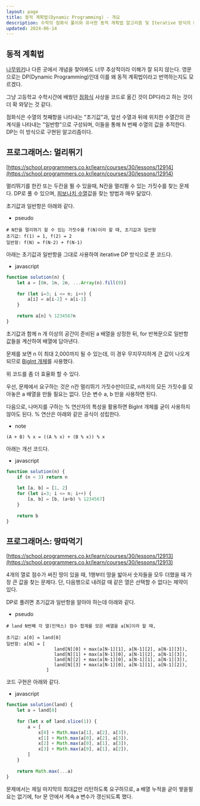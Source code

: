 ```yaml
---
layout: page
title: 동적 계획법(Dynamic Programming) - 개요
description: 수학의 점화식 풀이와 유사한 동적 계획법 알고리즘 및 Iterative 방식의 DP 구현 코드 소개
updated: 2024-06-14
---
```


## 동적 계획법

[나무위키](https://namu.wiki/w/%EB%8F%99%EC%A0%81%20%EA%B3%84%ED%9A%8D%EB%B2%95)나 다른 곳에서 개념을 찾아봐도 너무 추상적이라 이해가 잘 되지 않는다. 영문으로는 DP(Dynamic Programming)인데 이를 왜 동적 계획법이라고 번역하는지도 모르겠다.

그냥 고등학교 수학시간에 배웠던 [점화식](https://ko.wikipedia.org/wiki/%EC%A0%90%ED%99%94%EC%8B%9D) 사상을 코드로 옮긴 것이 DP다라고 하는 것이 더 확 와닿는 것 같다.

점화식은 수열의 첫째항을 나타내는 "초기값"과, 앞선 수열과 뒤에 위치한 수열간의 관계식을 나타내는 "일반항"으로 구성되며, 이들을 통해 N 번째 수열의 값을 추적한다. DP는 이 방식으로 구현된 알고리즘이다.

## 프로그래머스: 멀리뛰기

[https://school.programmers.co.kr/learn/courses/30/lessons/12914](https://school.programmers.co.kr/learn/courses/30/lessons/12914)

멀리뛰기를 한칸 또는 두칸을 뛸 수 있을때, N칸을 멀리뛸 수 있는 가짓수를 찾는 문제다. DP로 풀 수 있으며, [피보나치 수열](https://namu.wiki/w/%ED%94%BC%EB%B3%B4%EB%82%98%EC%B9%98%20%EC%88%98%EC%97%B4)값을 찾는 방법과 매우 닮았다.

초기값과 일반항은 아래와 같다.

- pseudo
```pseudo
# N칸을 멀리뛰기 할 수 있는 가짓수를 f(N)이라 할 때, 초기값과 일반항
초기값: f(1) = 1, f(2) = 2
일반항: f(N) = f(N-2) + f(N-1)
```

아래는 초기값과 일반항을 그대로 사용하여 iterative DP 방식으로 푼 코드다.

- javascript
```js
function solution(n) {
    let a = [0n, 1n, 2n, ...Array(n).fill(0)]
    
    for (let i=3; i <= n; i++) {
        a[i] = a[i-2] + a[i-1]
    }
    
    return a[n] % 1234567n
}
```

초기값과 함께 n 개 이상의 공간이 준비된 a 배열을 상정한 뒤, for 반복문으로 일반항 값들을 계산하여 배열에 담아낸다.

문제를 보면 n 이 최대 2,000까지 될 수 있는데, 이 경우 무지무지하게 큰 값이 나오게 되므로 [BigInt 개체](https://developer.mozilla.org/ko/docs/Web/JavaScript/Reference/Global_Objects/BigInt)를 사용했다.

위 코드를 좀 더 효율화 할 수 있다.

우선, 문제에서 요구하는 것은 n칸 멀리뛰기 가짓수만이므로, n까지의 모든 가짓수를 모아놓은 a 배열을 만들 필요는 없다. 단순 변수 a, b 만을 사용하면 된다.

다음으로, 나머지를 구하는 % 연산자의 특성을 활용하면 BigInt 개체를 굳이 사용하지 않아도 된다. % 연산은 아래와 같은 공식이 성립한다.

- note
```text
(A + B) % x = ((A % x) + (B % x)) % x
```

아래는 개선 코드다.

- javascript
```js
function solution(n) {
    if (n < 3) return n
    
    let [a, b] = [1, 2]
    for (let i=3; i <= n; i++) {
        [a, b] = [b, (a+b) % 1234567]
    }
    
    return b
}
```

## 프로그래머스: 땅따먹기

[https://school.programmers.co.kr/learn/courses/30/lessons/12913](https://school.programmers.co.kr/learn/courses/30/lessons/12913)

4개의 열로 점수가 써진 땅이 있을 때, 1행부터 땅을 밟아서 숫자들을 모두 더했을 때 가장 큰 값을 찾는 문제다. 단, 다음행으로 내려갈 때 같은 열은 선택할 수 없다는 제약이 있다.

DP로 풀려면 초기값과 일반항을 알아야 하는데 아래와 같다.

- pseudo
```pseudo
# land N번째 각 열(인덱스) 점수 합계를 모은 배열을 a[N]이라 할 때,

초기값: a[0] = land[0]
일반항: a[N] = [
                  land[N][0] + max(a[N-1][1], a[N-1][2], a[N-1][3]),
                  land[N][1] + max(a[N-1][0], a[N-1][2], a[N-1][3]),
                  land[N][2] + max(a[N-1][0], a[N-1][1], a[N-1][3]),
                  land[N][3] + max(a[N-1][0], a[N-1][1], a[N-1][2]),
               ]  
```

코드 구현은 아래와 같다.

- javascript
```js
function solution(land) {
    let a = land[0]
    
    for (let x of land.slice(1)) {
        a = [
            x[0] + Math.max(a[1], a[2], a[3]),
            x[1] + Math.max(a[0], a[2], a[3]),
            x[2] + Math.max(a[0], a[1], a[3]),
            x[3] + Math.max(a[0], a[1], a[2]),
        ]
    }
    
    return Math.max(...a)
}
```

문제에서는 제일 마지막의 최대값만 리턴하도록 요구하므로, a 배열 누적을 굳이 쌓을필요는 없기에, for 문 안에서 계속 a 변수가 갱신되도록 했다.

